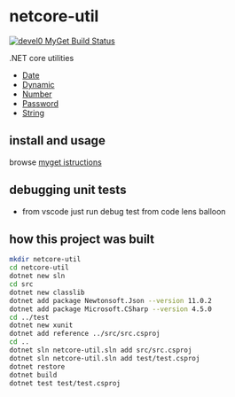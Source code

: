 # netcore-util

[![devel0 MyGet Build Status](https://www.myget.org/BuildSource/Badge/devel0?identifier=bf42235b-95d6-4b7e-8e2c-4ed4a9075c15)](https://www.myget.org/)

.NET core utilities

- [Date](src/Date.cs)
- [Dynamic](src/Dynamic.cs)
- [Number](src/Number.cs)
- [Password](src/Password.cs)
- [String](src/String.cs)

## install and usage

browse [myget istructions](https://www.myget.org/feed/devel0/package/nuget/netcore-util)

## debugging unit tests

- from vscode just run debug test from code lens balloon

## how this project was built

```sh
mkdir netcore-util
cd netcore-util
dotnet new sln
cd src
dotnet new classlib
dotnet add package Newtonsoft.Json --version 11.0.2
dotnet add package Microsoft.CSharp --version 4.5.0
cd ../test
dotnet new xunit
dotnet add reference ../src/src.csproj
cd ..
dotnet sln netcore-util.sln add src/src.csproj
dotnet sln netcore-util.sln add test/test.csproj 
dotnet restore
dotnet build
dotnet test test/test.csproj
```
